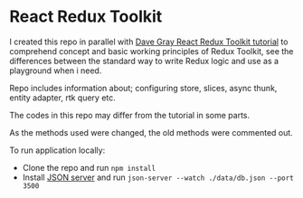 # React Redux Toolkit

I created this repo in parallel with [Dave Gray React Redux Toolkit tutorial](https://www.youtube.com/watch?v=u3KlatzB7GM&list=PL0Zuz27SZ-6M1J5I1w2-uZx36Qp6qhjKo) to comprehend concept and basic working principles of Redux Toolkit, see the differences between the standard way to write Redux logic and use as a playground when i need.

Repo includes information about; configuring store, slices, async thunk, entity adapter, rtk query etc.

The codes in this repo may differ from the tutorial in some parts.

As the methods used were changed, the old methods were commented out.

To run application locally:
+ Clone the repo and run `npm install`
+ Install [JSON server](https://www.npmjs.com/package/json-server) and run `json-server --watch ./data/db.json --port 3500`
